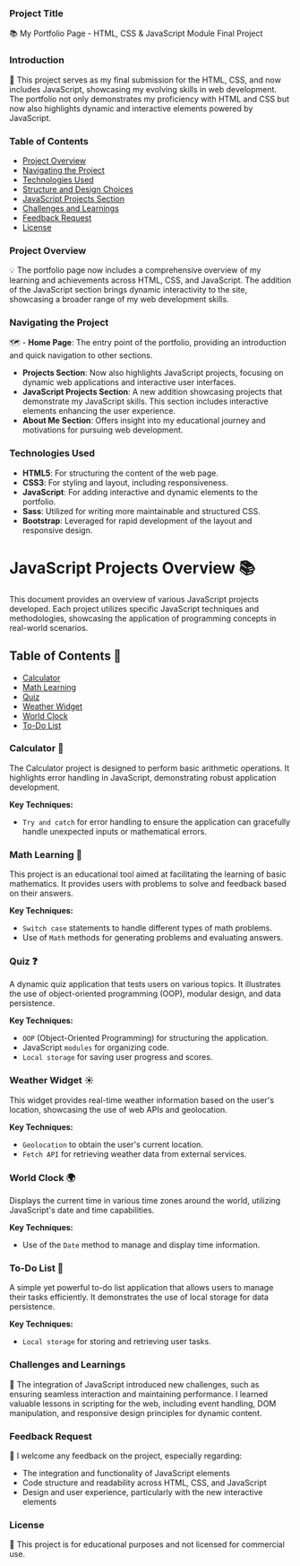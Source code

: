 ### Project Title
📚 My Portfolio Page - HTML, CSS & JavaScript Module Final Project

### Introduction
👋 This project serves as my final submission for the HTML, CSS, and now includes JavaScript, showcasing my evolving skills in web development. The portfolio not only demonstrates my proficiency with HTML and CSS but now also highlights dynamic and interactive elements powered by JavaScript.

### Table of Contents
- [Project Overview](#project-overview)
- [Navigating the Project](#navigating-the-project)
- [Technologies Used](#technologies-used)
- [Structure and Design Choices](#structure-and-design-choices)
- [JavaScript Projects Section](#javascript-projects-section)
- [Challenges and Learnings](#challenges-and-learnings)
- [Feedback Request](#feedback-request)
- [License](#license)

### Project Overview
💡 The portfolio page now includes a comprehensive overview of my learning and achievements across HTML, CSS, and JavaScript. The addition of the JavaScript section brings dynamic interactivity to the site, showcasing a broader range of my web development skills.

### Navigating the Project
🗺️ - **Home Page**: The entry point of the portfolio, providing an introduction and quick navigation to other sections.
- **Projects Section**: Now also highlights JavaScript projects, focusing on dynamic web applications and interactive user interfaces.
- **JavaScript Projects Section**: A new addition showcasing projects that demonstrate my JavaScript skills. This section includes interactive elements enhancing the user experience.
- **About Me Section**: Offers insight into my educational journey and motivations for pursuing web development.

### Technologies Used
- **HTML5**: For structuring the content of the web page.
- **CSS3**: For styling and layout, including responsiveness.
- **JavaScript**: For adding interactive and dynamic elements to the portfolio.
- **Sass**: Utilized for writing more maintainable and structured CSS.
- **Bootstrap**: Leveraged for rapid development of the layout and responsive design.

# JavaScript Projects Overview 📚

This document provides an overview of various JavaScript projects developed. Each project utilizes specific JavaScript techniques and methodologies, showcasing the application of programming concepts in real-world scenarios.

## Table of Contents 📖

- [Calculator](#calculator-)
- [Math Learning](#math-learning-)
- [Quiz](#quiz-)
- [Weather Widget](#weather-widget-)
- [World Clock](#world-clock-)
- [To-Do List](#to-do-list-)

### Calculator 🧮

The Calculator project is designed to perform basic arithmetic operations. It highlights error handling in JavaScript, demonstrating robust application development.

**Key Techniques:**
- `Try and catch` for error handling to ensure the application can gracefully handle unexpected inputs or mathematical errors.

### Math Learning 📐

This project is an educational tool aimed at facilitating the learning of basic mathematics. It provides users with problems to solve and feedback based on their answers.

**Key Techniques:**
- `Switch case` statements to handle different types of math problems.
- Use of `Math` methods for generating problems and evaluating answers.

### Quiz ❓

A dynamic quiz application that tests users on various topics. It illustrates the use of object-oriented programming (OOP), modular design, and data persistence.

**Key Techniques:**
- `OOP` (Object-Oriented Programming) for structuring the application.
- JavaScript `modules` for organizing code.
- `Local storage` for saving user progress and scores.

### Weather Widget ☀️

This widget provides real-time weather information based on the user's location, showcasing the use of web APIs and geolocation.

**Key Techniques:**
- `Geolocation` to obtain the user's current location.
- `Fetch API` for retrieving weather data from external services.

### World Clock 🌍

Displays the current time in various time zones around the world, utilizing JavaScript's date and time capabilities.

**Key Techniques:**
- Use of the `Date` method to manage and display time information.

### To-Do List 📝

A simple yet powerful to-do list application that allows users to manage their tasks efficiently. It demonstrates the use of local storage for data persistence.

**Key Techniques:**
- `Local storage` for storing and retrieving user tasks.


### Challenges and Learnings
🚀 The integration of JavaScript introduced new challenges, such as ensuring seamless interaction and maintaining performance. I learned valuable lessons in scripting for the web, including event handling, DOM manipulation, and responsive design principles for dynamic content.

### Feedback Request
📢 I welcome any feedback on the project, especially regarding:
- The integration and functionality of JavaScript elements
- Code structure and readability across HTML, CSS, and JavaScript
- Design and user experience, particularly with the new interactive elements

### License
📄 This project is for educational purposes and not licensed for commercial use.